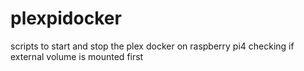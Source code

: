 # plexpidocker
scripts to start and stop the plex docker on raspberry pi4 checking if external volume is mounted first
